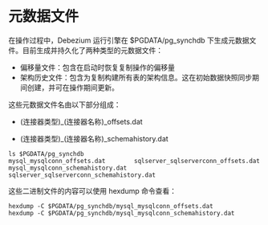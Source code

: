 # 元数据文件
在操作过程中，Debezium 运行引擎在 $PGDATA/pg_synchdb 下生成元数据文件。目前生成并持久化了两种类型的元数据文件：
* 偏移量文件：包含在启动时恢复复制操作的偏移量
* 架构历史文件：包含为复制构建所有表的架构信息。这在初始数据快照同步期间创建，并可在操作期间更新。

这些元数据文件名由以下部分组成：

* (连接器类型)_(连接器名称)_offsets.dat

* (连接器类型)_(连接器名称)_schemahistory.dat

```
ls $PGDATA/pg_synchdb
mysql_mysqlconn_offsets.dat        sqlserver_sqlserverconn_offsets.dat
mysql_mysqlconn_schemahistory.dat  sqlserver_sqlserverconn_schemahistory.dat
```

这些二进制文件的内容可以使用 hexdump 命令查看：
```
hexdump -C $PGDATA/pg_synchdb/mysql_mysqlconn_offsets.dat
hexdump -C $PGDATA/pg_synchdb/mysql_mysqlconn_schemahistory.dat
```

